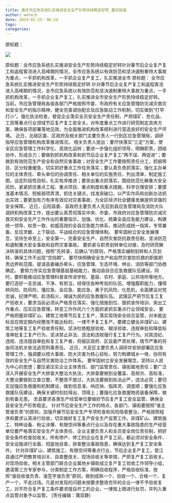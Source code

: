 ```yaml
---
title: 重庆市应急系统扎实推进安全生产形势持续稳定好转_重庆频道
author: wetech
date: 2019-02-25- 06:24
tags: 
categories: 
---
```

原标题：
<!-- more -->
                
<img align="center" border="0" src="http://p2.ifengimg.com/a/2016/0810/204c433878d5cf9size1_w16_h16.png" />
                
            
原标题：全市应急系统扎实推进安全生产形势持续稳定好转针对春节后企业复产复工和返程客流进入高峰期的情况，全市应急系统以有效防范和坚决遏制重特大事故为重点，一手抓机构改革，一手抓企业复产复工，扎实推进全市
原标题：
全市应急系统扎实推进安全生产形势持续稳定好转
针对春节后企业复产复工和返程客流进入高峰期的情况，全市应急系统以有效防范和坚决遏制重特大事故为重点，一手抓机构改革，一手抓企业复产复工，扎实推进全市安全生产形势持续稳定好转。
当前，市应急管理局各级各部门严格按照市委、市政府有关应急管理防灾减灾救灾和安全生产的指示精神，健全完善调协配合及应急联动工作机制，切实做到“打早打小”。强化执法检查，督促企业落实全员安全生产责任制，严把煤矿、危化品、工贸等重点行业领域节后复产复工安全关。对年度重点工作进行研究制定具体方案，确保各项部署落地见效，为全面推进机构改革顺利进行营造良好的安全生产环境。
近日，北碚区委、区政府及相关部门主要负责人一行到区应急管理局，调研指导应急管理机构改革推进情况。
相关负责人提出：要尽快落实“三定”方案，使全区应急管理工作科学化、高效化运转；要进一步强化组织领导，明确职责，团结协作，形成合力；要做到抓机构改革和抓节后企业复产复工“两不误、两促进”；要做到有效防范生产安全和自然灾害事故；对安全生产工作要按照责任分工，抓纲带目、区分轻重缓急，切实抓好重点工作任务落实；要认真负责抓落实，强化主办单位的主体责任、牵头单位的协调责任、相关单位的实施责任，列出清单，制定施工图，设定阶段性目标，扎实有序推进；要突出重点抓落实，围绕防范化解重大安全风险，紧紧抓住重点工程、重点项目、重点制度和重点措施，科学合理安排；要摸准基本情况、短板弱项弄清，抓住关键点，找准突破口，以严实作风和创新办法抓出实效；要更加有力有序有效应对灾害事故，为全区经济社会健康发展提供坚强的安全保障。
近日，云阳县委、县政府主要负责人先后到县应急管理局及消防大队调研机构改革工作，提出要认真贯彻落实中央、市委、市政府对应急管理防灾减灾救灾和安全生产工作作出的重要指示，加强、优化、统筹全县应急能力建设，构建统一领导、权责一致、权威高效的全县应急能力体系，推动形成统一指挥，专常兼备、反应灵敏、上下联动、平战结合的应急管理体制。
要牢固树立安全发展理念，坚持生命至上，安全第一，完善安全生产、自然灾害防抗救责任制，坚决防范和遏制重大安全事故和自然灾害事故。
要抓紧与职责划转单位对接，及时研究解决转录的具体问题，按照“先转录，后确认”的原则，严格落实编制划转和人员划转，确保工作不出现“空挡期”。
要尽快明确安全生产和自然灾害防抗救的职能职责边界和范围，提请县委编办牵头，应急管理、生态环境、林业、消防等部门协商确定。
要努力夯实应急管理基层基础能力，推动县综合应急救援队伍建设。同时，要积极推动应急管理科普宣传进学校、基层、农村、家庭、公共场所等地方。
要打造好一支忠诚、干净、有担当，经得住各种考验的队伍，增强履职能力，懂得辨风险、防风险，懂应急、会应急、能应急，勇于抗风险、化危机，全面建设对党忠诚，纪律严明，赴汤蹈火，竭诚为民的应急救援队伍。
武隆区严把节后复工复产验收关，要求当前必须从严格责任落实、强化措施到位、狠抓宣传培训、突出工作重点、压实应急管理，转变工作作风六个方面抓紧抓实重点行业领域安全。
要严格把握非煤矿山、建筑工地等节后复工复产，落实现场安全综合监管，对未能达标且在限定期内经整改不能达标的，一律不予复工复产。要建立健全非煤矿山、建筑工地等复工复产验收责任制，坚决杜绝粗放验收、糊涂验收、违规审批和降低标准审批复工复产行为，坚决禁止非法、违法和违规强行复工复产行为。对其违纪、违规、违法擅自审批和复工复产者，将报区政府、区监委严肃处理，情节严重的将由司法机关依法追究刑事责任。
近日，大足区主要负责人调研并安排部署区应急管理工作，强调要以控大事故、防大灾害为核心目标，努力构建城乡一体、协同有效的安全生产与自然灾害防治工作体系。
要牢固树立安全发展理念，坚持以人民为中心的思想；要压紧压实企业主体责任、部门监管责任、镇街属地责任；要广泛深入开展安全生产大排查大整治大执法，大排查要做到全覆盖、高频次、高标准，大整治要做到立查立整，不整改不放过，大执法要做到执法必严，违法必究；要切实加强应急救援和机制建设，做到信息准、响应快、指挥灵、调度顺；要强化应急救援队伍建设，确保关键时刻拉得出、顶得上；要强化应急救援物资装备保障，做到有备无患。
忠县要求各类生产经营单位要做好节后复产复工安全监管，确保全县安全生产形势稳定。
针对节后安全生产工作的特点，各部门、镇街要按照“谁主管谁负责”的原则，加强开展节后安全生产专项检查和风险隐患整治，严格按照程序和要求认真进行验收，切实做好复工复产安全生产监管工作。非煤矿山、建筑施工、特种设备、粉尘涉爆、有限空间等重点行业以及存在重大事故隐患的生产经营单位要严格落实安全生产主体责任、企业主要负责人和全员安全岗位责任制，把好安全条件检查验收关。所有停产、停工的企业在复产复工前，都必须对安全条件、安全设施进行全面、彻底地自查，排查整治事故隐患，确保达到复产复工安全条件。
针对非煤矿山、建筑施工、有限空间等重点行业，节后企业复产复工，垫江县通过严把教育培训关、自查整改关、现场验收关等举措，严把复产复工验收关。
对现场验收，相关主管部门联合企业属地乡镇街成立复产复工验收工作领导小组，邀请第三方专家参与，分类制定工作方案，明确验收程序，严格验收标准，按照“谁验收谁负责、谁签字谁负责”原则，做到成熟一个、验收一个、合格一个、复产一个，不走过场。凡是对发现的问题未按要求整改完毕的企业一律不予验收复工，对不符合复产复工条件要求擅自开工的企业，一律按上限进行处罚，并列入重点监管对象予以监管。
[责任编辑：蒲双静]
            
